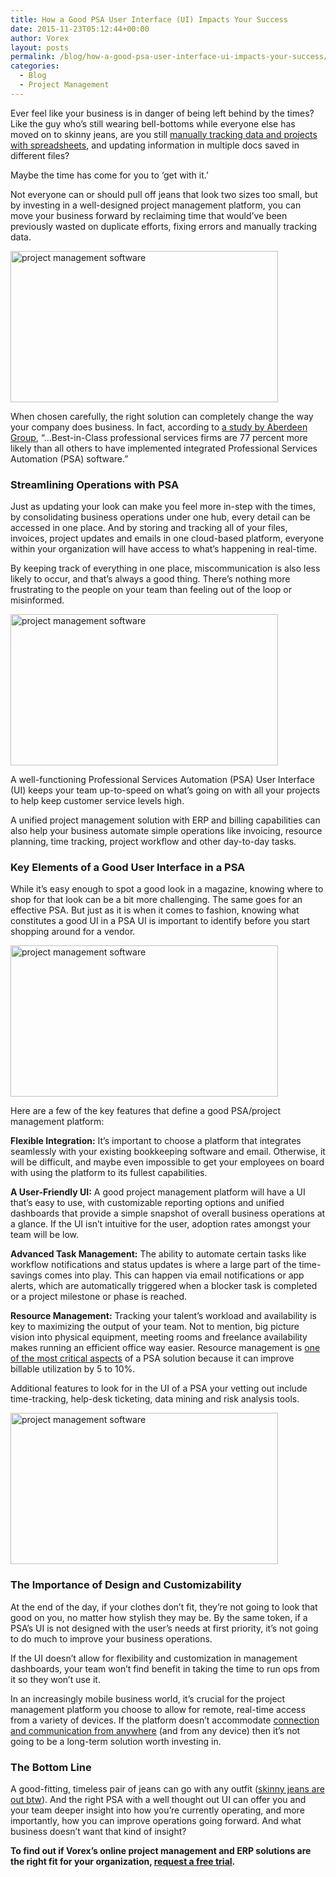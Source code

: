 ```yaml
---
title: How a Good PSA User Interface (UI) Impacts Your Success
date: 2015-11-23T05:12:44+00:00
author: Vorex
layout: posts
permalink: /blog/how-a-good-psa-user-interface-ui-impacts-your-success/
categories:
  - Blog
  - Project Management
---
```

Ever feel like your business is in danger of being left behind by the times? Like the guy who&#8217;s still wearing bell-bottoms while everyone else has moved on to skinny jeans, are you still [manually tracking data and projects with spreadsheets](http://www.vorex.com/step-away-from-the-spreadsheets-how-diy-business-tracking-is-a-business-fail/), and updating information in multiple docs saved in different files?

Maybe the time has come for you to &#8216;get with it.&#8217;

<!--more-->

Not everyone can or should pull off jeans that look two sizes too small, but by investing in a well-designed project management platform, you can move your business forward by reclaiming time that would&#8217;ve been previously wasted on duplicate efforts, fixing errors and manually tracking data.

<img class="aligncenter" src="https://media.giphy.com/media/OA2OCgZMinUqI/giphy.gif" alt="project management software" width="428" height="242" />

When chosen carefully, the right solution can completely change the way your company does business. In fact, according to [a study by Aberdeen Group](http://aberdeen.com/research/8396/ra-professional-services-automation/content.aspx#sthash.0ap9boZ4.dpuf), &#8220;&#8230;Best-in-Class professional services firms are 77 percent more likely than all others to have implemented integrated Professional Services Automation (PSA) software.&#8221;

### Streamlining Operations with PSA

Just as updating your look can make you feel more in-step with the times, by consolidating business operations under one hub, every detail can be accessed in one place. And by storing and tracking all of your files, invoices, project updates and emails in one cloud-based platform, everyone within your organization will have access to what&#8217;s happening in real-time.

By keeping track of everything in one place, miscommunication is also less likely to occur, and that&#8217;s always a good thing. There&#8217;s nothing more frustrating to the people on your team than feeling out of the loop or misinformed.

<img class="aligncenter" src="https://media.giphy.com/media/glmRyiSI3v5E4/giphy.gif" alt="project management software" width="428" height="242" />

A well-functioning Professional Services Automation (PSA) User Interface (UI) keeps your team up-to-speed on what&#8217;s going on with all your projects to help keep customer service levels high.

A unified project management solution with ERP and billing capabilities can also help your business automate simple operations like invoicing, resource planning, time tracking, project workflow and other day-to-day tasks.

### Key Elements of a Good User Interface in a PSA

While it&#8217;s easy enough to spot a good look in a magazine, knowing where to shop for that look can be a bit more challenging. The same goes for an effective PSA. But just as it is when it comes to fashion, knowing what constitutes a good UI in a PSA UI is important to identify before you start shopping around for a vendor.

<img class="aligncenter" src="https://media.giphy.com/media/6pqE6cOI66xu8/giphy.gif" alt="project management software" width="428" height="242" />

Here are a few of the key features that define a good PSA/project management platform:

**Flexible Integration:** It&#8217;s important to choose a platform that integrates seamlessly with your existing bookkeeping software and email. Otherwise, it will be difficult, and maybe even impossible to get your employees on board with using the platform to its fullest capabilities.

**A User-Friendly UI:** A good project management platform will have a UI that&#8217;s easy to use, with customizable reporting options and unified dashboards that provide a simple snapshot of overall business operations at a glance. If the UI isn&#8217;t intuitive for the user, adoption rates amongst your team will be low.

**Advanced Task Management:** The ability to automate certain tasks like workflow notifications and status updates is where a large part of the time-savings comes into play. This can happen via email notifications or app alerts, which are automatically triggered when a blocker task is completed or a project milestone or phase is reached.

**Resource Management:** Tracking your talent&#8217;s workload and availability is key to maximizing the output of your team. Not to mention, big picture vision into physical equipment, meeting rooms and freelance availability makes running an efficient office way easier. Resource management is [one of the most critical aspects](http://spiresearch.com/downloads/whitepapers/evaluating-psa-white-paper.pdf) of a PSA solution because it can improve billable utilization by 5 to 10%.

Additional features to look for in the UI of a PSA your vetting out include time-tracking, help-desk ticketing, data mining and risk analysis tools.

<img class="aligncenter" src="https://media.giphy.com/media/4fhJDPnkfEcmc/giphy.gif" alt="project management software" width="428" height="242" />

### The Importance of Design and Customizability

At the end of the day, if your clothes don&#8217;t fit, they&#8217;re not going to look that good on you, no matter how stylish they may be. By the same token, if a PSA&#8217;s UI is not designed with the user&#8217;s needs at first priority, it&#8217;s not going to do much to improve your business operations.

If the UI doesn&#8217;t allow for flexibility and customization in management dashboards, your team won&#8217;t find benefit in taking the time to run ops from it so they won&#8217;t use it.

In an increasingly mobile business world, it&#8217;s crucial for the project management platform you choose to allow for remote, real-time access from a variety of devices. If the platform doesn&#8217;t accommodate [connection and communication from anywhere](http://spiresearch.com/downloads/whitepapers/evaluating-psa-white-paper.pdf) (and from any device) then it&#8217;s not going to be a long-term solution worth investing in.

### The Bottom Line

A good-fitting, timeless pair of jeans can go with any outfit (<a href="http://mashable.com/2015/10/28/skinny-jeans-dead/" target="_blank">skinny jeans are out btw</a>). And the right PSA with a well thought out UI can offer you and your team deeper insight into how you&#8217;re currently operating, and more importantly, how you can improve operations going forward. And what business doesn&#8217;t want that kind of insight?

**To find out if Vorex&#8217;s online project management and ERP solutions are the right fit for your organization, [request a free trial](http://www.vorex.com/free-trial/).**
